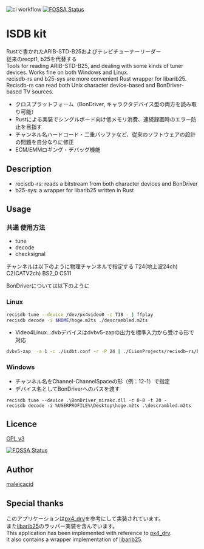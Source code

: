 ![ci workflow](https://github.com/kazuki0824/b25-kit-rs/actions/workflows/rust.yml/badge.svg)
[![FOSSA Status](https://app.fossa.com/api/projects/git%2Bgithub.com%2Fkazuki0824%2Frecisdb-rs.svg?type=shield)](https://app.fossa.com/projects/git%2Bgithub.com%2Fkazuki0824%2Frecisdb-rs?ref=badge_shield)

ISDB kit
====
Rustで書かれたARIB-STD-B25およびテレビチューナーリーダー  
従来のrecpt1, b25を代替する  
Tools for reading ARIB-STD-B25, and dealing with some kinds of tuner devices. Works fine on both Windows and Linux.  
recisdb-rs and b25-sys are more convenient Rust wrapper for libarib25. Recisdb-rs can read both Unix character device-based and BonDriver-based TV sources. 
- クロスプラットフォーム（BonDriver, キャラクタデバイス型の両方を読み取り可能）
- Rustによる実装でシングルボード向け低メモリ消費、連続録画時のエラー防止を目指す
- チャンネル名ハードコード・二重バッファなど、従来のソフトウェアの設計の問題を自分なりに修正
- ECM/EMMロギング・デバッグ機能

## Description
- recisdb-rs: reads a bitstream from both character devices and BonDriver
- b25-sys: a wrapper for libarib25 written in Rust


## Usage
### 共通 使用方法
- tune 
- decode
- checksignal

チャンネルは以下のように物理チャンネルで指定する
T24(地上波24ch)
C2(CATV2ch)
BS2_0
CS11

BonDriverについては以下のように

### Linux
```bash
recisdb tune --device /dev/px4video0 -c T18 - | ffplay
recisdb decode -i $HOME/hoge.m2ts ./descrambled.m2ts
```
- Video4Linux...dvbデバイスはdvbv5-zapの出力を標準入力から受ける形で対応
```bash
dvbv5-zap  -a 1 -c ./isdbt.conf -r -P 24 | ./CLionProjects/recisdb-rs/b25-toolkit-rs/target/debug/recisdb decode - | ffplay
```
### Windows
- チャンネル名をChannel-ChannelSpaceの形（例：12-1）で指定
- デバイス名としてBonDriverへのパスを渡す
```
recisdb tune --device .\BonDriver_mirakc.dll -c 0-8 -t 20 -
recisdb decode -i %USERPROFILE%\Desktop\hoge.m2ts .\descrambled.m2ts
```

## Licence
[GPL v3](https://github.com/kazuki0824/b25-kit-rs/blob/master/LICENSE)


[![FOSSA Status](https://app.fossa.com/api/projects/git%2Bgithub.com%2Fkazuki0824%2Frecisdb-rs.svg?type=large)](https://app.fossa.com/projects/git%2Bgithub.com%2Fkazuki0824%2Frecisdb-rs?ref=badge_large)

## Author
[maleicacid](https://github.com/kazuki0824)

## Special thanks
このアプリケーションは[px4_drv](https://github.com/nns779/px4_drv)を参考にして実装されています。  
また[libarib25](https://github.com/stz2012/libarib25)のラッパー実装を含んでいます。  
This application has been implemented with reference to [px4_drv](https://github.com/nns779/px4_drv).  
It also contains a wrapper implementation of [libarib25](https://github.com/stz2012/libarib25).
